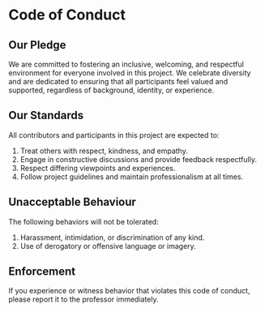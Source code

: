 # Code of Conduct

## Our Pledge
We are committed to fostering an inclusive, welcoming, and respectful environment for everyone involved in this project. We celebrate diversity and are dedicated to ensuring that all participants feel valued and supported, regardless of background, identity, or experience.

## Our Standards
All contributors and participants in this project are expected to:
1. Treat others with respect, kindness, and empathy.
2. Engage in constructive discussions and provide feedback respectfully.
3. Respect differing viewpoints and experiences.
4. Follow project guidelines and maintain professionalism at all times.

## Unacceptable Behaviour
The following behaviors will not be tolerated: 
1. Harassment, intimidation, or discrimination of any kind.
2. Use of derogatory or offensive language or imagery.

## Enforcement
If you experience or witness behavior that violates this code of conduct, please report it to the professor immediately. 